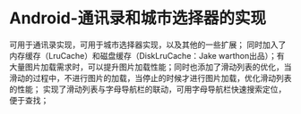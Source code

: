 # Android-通讯录和城市选择器的实现
可用于通讯录实现，可用于城市选择器实现，以及其他的一些扩展；
同时加入了内存缓存（LruCache）和磁盘缓存（DiskLruCache：Jake warthon出品）；有大量图片加载需求时，可以提升图片加载性能；同时也添加了滑动列表的优化，当滑动的过程中，不进行图片的加载，当停止的时候才进行图片加载，优化滑动列表的性能；
实现了滑动列表与字母导航栏的联动，可用字母导航栏快速搜索定位，便于查找；



